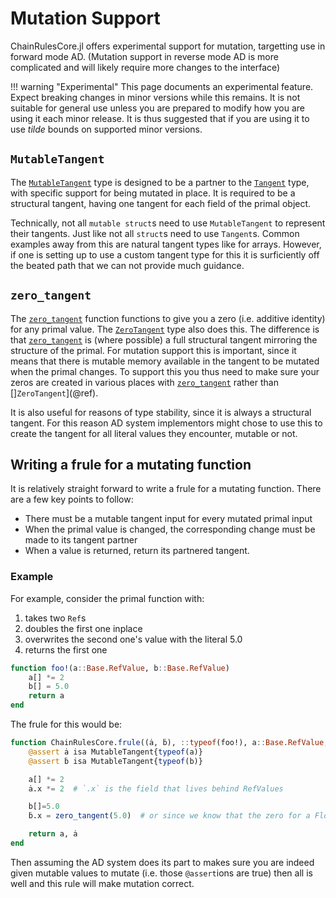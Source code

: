 # Mutation Support

ChainRulesCore.jl offers experimental support for mutation, targetting use in forward mode AD.
(Mutation support in reverse mode AD is more complicated and will likely require more changes to the interface)

!!! warning "Experimental"
    This page documents an experimental feature.
    Expect breaking changes in minor versions while this remains.
    It is not suitable for general use unless you are prepared to modify how you are using it each minor release.
    It is thus suggested that if you are using it to use _tilde_ bounds on supported minor versions.


## `MutableTangent`
The [`MutableTangent`](@ref) type is designed to be a partner to the [`Tangent`](@ref) type, with specific support for being mutated in place.
It is required to be a structural tangent, having one tangent for each field of the primal object.

Technically, not all `mutable struct`s need to use `MutableTangent` to represent their tangents.
Just like not all `struct`s need to use `Tangent`s.
Common examples away from this are natural tangent types like for arrays.
However, if one is setting up to use a custom tangent type for this it is surficiently off the beated path that we can not provide much guidance.

## `zero_tangent`

The [`zero_tangent`](@ref) function functions to give you a zero (i.e. additive identity) for any primal value.
The [`ZeroTangent`](@ref) type also does this.
The difference is that [`zero_tangent`](@ref) is (where possible) a full structural tangent mirroring the structure of the primal.
For mutation support this is important, since it means that there is mutable memory available in the tangent to be mutated when the primal changes.
To support this you thus need to make sure your zeros are created in various places with [`zero_tangent`](@ref) rather than []`ZeroTangent`](@ref).

It is also useful for reasons of type stability, since it is always a structural tangent.
For this reason AD system implementors might chose to use this to create the tangent for all literal values they encounter, mutable or not.

## Writing a frule for a mutating function
It is relatively straight forward to write a frule for a mutating function.
There are a few key points to follow:
 - There must be a mutable tangent input for every mutated primal input
 - When the primal value is changed, the corresponding change must be made to its tangent partner
 - When a value is returned, return its partnered tangent.


### Example
For example, consider the primal function with:
1. takes two `Ref`s
2. doubles the first one inplace
3. overwrites the second one's value with the literal 5.0
4. returns the first one


```julia
function foo!(a::Base.RefValue, b::Base.RefValue)
    a[] *= 2
    b[] = 5.0
    return a
end
```

The frule for this would be:
```julia
function ChainRulesCore.frule((ȧ, ḃ), ::typeof(foo!), a::Base.RefValue, b::Base.RefValue)
    @assert ȧ isa MutableTangent{typeof(a)}
    @assert ḃ isa MutableTangent{typeof(b)}

    a[] *= 2
    ȧ.x *= 2  # `.x` is the field that lives behind RefValues

    b[]=5.0
    ḃ.x = zero_tangent(5.0)  # or since we know that the zero for a Float64 is zero could write `ḃ.x = 0.0`

    return a, ȧ
end
```

Then assuming the AD system does its part to makes sure you are indeed given mutable values to mutate (i.e. those `@assert`ions are true) then all is well and this rule will make mutation correct.